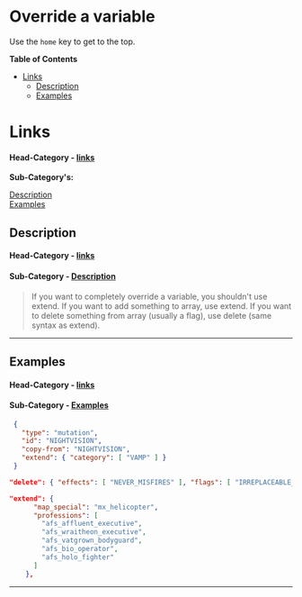# Override a variable

Use the `home` key to get to the top.

**Table of Contents**
<!-- START doctoc generated TOC please keep comment here to allow auto update -->
<!-- DON'T EDIT THIS SECTION, INSTEAD RE-RUN doctoc TO UPDATE -->
- [Links](#links)
  * [Description](#description)
  * [Examples](#examples)
<!-- END doctoc generated TOC please keep comment here to allow auto update -->

# Links
#### Head-Category - [links](#links)

**Sub-Category's:**

[Description](#description)\
[Examples](#examples)

## Description #
#### Head-Category  - [links](#links)
#### Sub-Category - [Description](#description)



> If you want to completely override a variable, you shouldn't use extend. If you want to add something to array, use extend. If you want to delete something from array (usually a flag), use delete (same syntax as extend).

---
## Examples
#### Head-Category - [links](#links)
#### Sub-Category - [Examples](#examples)

```JSON
 {
   "type": "mutation",
   "id": "NIGHTVISION",
   "copy-from": "NIGHTVISION",
   "extend": { "category": [ "VAMP" ] }
 }
```

```JSON
"delete": { "effects": [ "NEVER_MISFIRES" ], "flags": [ "IRREPLACEABLE_CONSUMABLE" ] }
```

```JSON
"extend": {
      "map_special": "mx_helicopter",
      "professions": [
        "afs_affluent_executive",
        "afs_wraitheon_executive",
        "afs_vatgrown_bodyguard",
        "afs_bio_operator",
        "afs_holo_fighter"
      ]
    },
```

---
